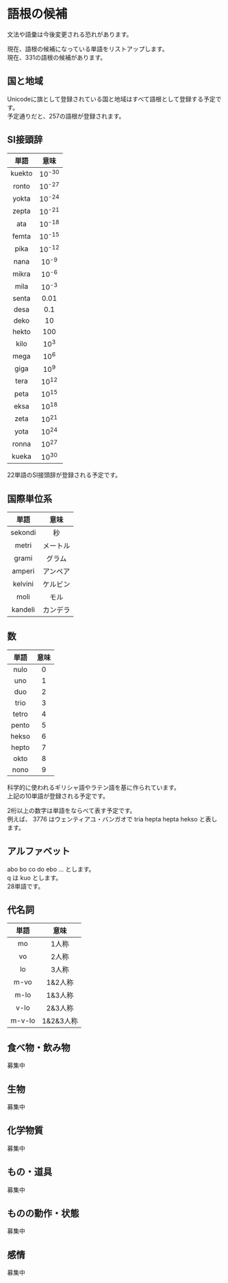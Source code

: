 # 語根の候補

文法や語彙は今後変更される恐れがあります。

現在、語根の候補になっている単語をリストアップします。  
現在、331の語根の候補があります。

## 国と地域

Unicodeに旗として登録されている国と地域はすべて語根として登録する予定です。  
予定通りだと、257の語根が登録されます。

## SI接頭辞

|  単語  |       意味       |
| :----: | :--------------: |
| kuekto | 10<sup>-30</sup> |
| ronto  | 10<sup>-27</sup> |
| yokta  | 10<sup>-24</sup> |
| zepta  | 10<sup>-21</sup> |
|  ata   | 10<sup>-18</sup> |
| femta  | 10<sup>-15</sup> |
|  pika  | 10<sup>-12</sup> |
|  nana  | 10<sup>-9</sup>  |
| mikra  | 10<sup>-6</sup>  |
|  mila  | 10<sup>-3</sup>  |
| senta  |       0.01       |
|  desa  |       0.1        |
|  deko  |        10        |
| hekto  |       100        |
|  kilo  |  10<sup>3</sup>  |
|  mega  |  10<sup>6</sup>  |
|  giga  |  10<sup>9</sup>  |
|  tera  | 10<sup>12</sup>  |
|  peta  | 10<sup>15</sup>  |
|  eksa  | 10<sup>18</sup>  |
|  zeta  | 10<sup>21</sup>  |
|  yota  | 10<sup>24</sup>  |
| ronna  | 10<sup>27</sup>  |
| kueka  | 10<sup>30</sup>  |

22単語のSI接頭辞が登録される予定です。

## 国際単位系

|  単語   |   意味   |
| :-----: | :------: |
| sekondi |    秒    |
|  metri  | メートル |
|  grami  |  グラム  |
| amperi  | アンペア |
| kelvini | ケルビン |
|  moli   |   モル   |
| kandeli | カンデラ |

## 数

| 単語  | 意味  |
| :---: | :---: |
| nulo  |   0   |
|  uno  |   1   |
|  duo  |   2   |
| trio  |   3   |
| tetro |   4   |
| pento |   5   |
| hekso |   6   |
| hepto |   7   |
| okto  |   8   |
| nono  |   9   |

科学的に使われるギリシャ語やラテン語を基に作られています。  
上記の10単語が登録される予定です。

2桁以上の数字は単語をならべて表す予定です。  
例えば、 3776 はウェンティアユ・バンガオで tria hepta hepta hekso と表します。

## アルファベット

abo bo co do ebo ... とします。  
q は kuo とします。  
28単語です。

## 代名詞

|  単語  |   意味    |
| :----: | :-------: |
|   mo   |   1人称   |
|   vo   |   2人称   |
|   lo   |   3人称   |
|  m-vo  |  1&2人称  |
|  m-lo  |  1&3人称  |
|  v-lo  |  2&3人称  |
| m-v-lo | 1&2&3人称 |

## 食べ物・飲み物

募集中

## 生物

募集中

## 化学物質

募集中

## もの・道具

募集中

## ものの動作・状態

募集中

## 感情

募集中
